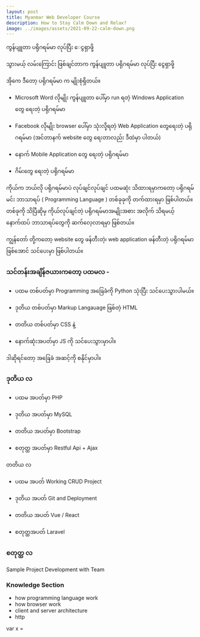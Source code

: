 ```yaml
---
layout: post
title: Myanmar Web Developer Course
description: How to Stay Calm Down and Relax?
image: ../images/assets/2021-09-22-calm-down.png
---
```


ကွန်ပျူတာ ပရိုဂရမ်မာ လုပ်ပြီး  ေငွရှာဖို့

သွားမယ့် လမ်းကြောင်း 
ဖြစ်ချင်တာက
ကွန်ပျူတာ ပရိုဂရမ်မာ လုပ်ပြီး ငွေရှာဖို့

အိုကေ ဒီတော့
ပရိုဂရမ်မာ က မျိုးစုံရှိတယ်။

- Microsoft Word လိုမျိုး ကွန်ပျူတာ ပေါ်မှာ run ရတဲ့ Windows Application တွေ ရေးတဲ့ ပရိုဂရမ်မာ

- Facebook လိုမျိုး browser ပေါ်မှာ သုံးလို့ရတဲ့ Web Application တွေရေးတဲ့ ပရိုဂရမ်မာ (အင်တာနက် website တွေ ရေးတာလည်း ဒီထဲမှာ ပါတယ်)

- နောက် Mobile Application တွေ ရေးတဲ့ ပရိုဂရမ်မာ

- ဂိမ်းတွေ ရေးတဲ့ ပရိုဂရမ်မာ



ကိုယ်က ဘယ်လို ပရိုဂရမ်မာပဲ လုပ်ချင်လုပ်ချင် ပထမဆုံး သိထားရမှာကတော့ ပရိုဂရမ်မင်း ဘာသာရပ် ( Programming Language ) တစ်ခုခုကို တက်ထားရမှာ ဖြစ်ပါတယ်။ တစ်ခုကို သိပြီဆိုမှ ကိုယ်လုပ်ချင်တဲ့ ပရိုဂရမ်မာအမျိုးအစား အလိုက် သိရမယ့် နောက်ထပ် ဘာသာရပ်တွေကို ဆက်လေ့လာရမှာ ဖြစ်တယ်။

ကျွန်တော် တို့ကတော့ website တွေ ဖန်တီးတဲ့၊ web application ဖန်တီးတဲ့ ပရိုဂရမ်မာ ဖြစ်အောင် သင်ပေးမှာ ဖြစ်ပါတယ်။

### သင်တန်းအချိန်ဇယားကတော့ ပထမလ -

- ပထမ တစ်ပတ်မှာ Programming အခြေခံကို Python သုံးပြီး သင်ပေးသွားပါမယ်။

- ဒုတိယ တစ်ပတ်မှာ Markup Langauage ဖြစ်တဲ့ HTML

- တတိယ တစ်ပတ်မှာ CSS နဲ့

- နောက်ဆုံးအပတ်မှာ JS ကို သင်ပေးသွားမှာပါ။


ဒါဆိုရင်တော့ အခြေခံ အဆင့်ကို စနိုင်မှာပါ။


### ဒုတိယ လ

- ပထမ အပတ်မှာ PHP

- ဒုတိယ အပတ်မှာ MySQL

- တတိယ အပတ်မှာ Bootstrap

- စတုတ္ထ အပတ်မှာ Restful Api + Ajax


တတိယ လ

- ပထမ အပတ် Working CRUD Project

- ဒုတိယ အပတ် Git and Deployment

- တတိယ အပတ် Vue / React

- စတုတ္ထအပတ် Laravel


### စတုတ္ထ လ
Sample Project Development with Team


### Knowledge Section
- how programming language work
- how browser work
- client and server architecture
- http


var x = 